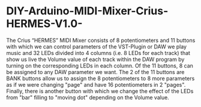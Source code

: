 # DIY-Arduino-MIDI-Mixer-Crius-HERMES-V1.0-
The Crius “HERMES” MIDI Mixer consists of 8 potentiometers and 11 buttons with which we can control parameters of the VST-Plugin or DAW we play music 
and 32 LEDs divided into 4 columns (i.e. 8 LEDs for each track) that show us live the Volume value of each track within the DAW program by turning on the corresponding LEDs in each column.
Of the 11 buttons, 8 can be assigned to any DAW parameter we want.
The 2 of the 11 buttons are BANK buttons allow us to assign the 8 potentiometers to 8 more parameters as if we were changing "page" and have 16 potentiometers in 2 "pages".
Finally, there is another button with which we change the effect of the LEDs from "bar" filling to "moving dot" depending on the Volume value.
